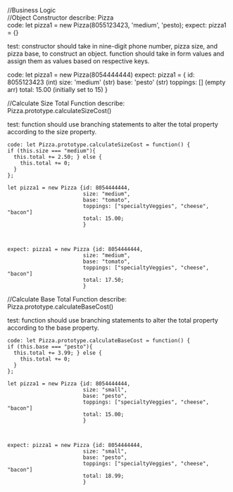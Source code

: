 //Business Logic  
  //Object Constructor 
  describe: Pizza  
  code: let pizza1 = new Pizza(8055123423, 'medium', 'pesto); 
  expect: pizza1 = {} 

  test: constructor should take in nine-digit phone number, pizza size, and pizza base, to construct an object. 
  function should take in form values and assign them as values based on respective keys. 

  code: let pizza1 = new Pizza(8054444444) 
  expect: 
  pizza1 = { 
    id: 8055123423 (int)
    size: 'medium' (str)
    base: 'pesto' (str)
    toppings: [] (empty arr)
    total: 15.00 (initially set to 15)
  }

  //Calculate Size Total Function
  describe: Pizza.prototype.calculateSizeCost()

  test: function should use branching statements to alter the total property according to the size property. 

    code: let Pizza.prototype.calculateSizeCost = function() {
    if (this.size === "medium"){
      this.total += 2.50; } else { 
        this.total += 0; 
      }
    };

    let pizza1 = new Pizza {id: 8054444444, 
                            size: "medium", 
                            base: "tomato", 
                            toppings: ["specialtyVeggies", "cheese", "bacon"]
                            total: 15.00; 
                            } 
    


    expect: pizza1 = new Pizza {id: 8054444444, 
                            size: "medium", 
                            base: "tomato", 
                            toppings: ["specialtyVeggies", "cheese", "bacon"]
                            total: 17.50; 
                            } 
                            
  //Calculate Base Total Function
  describe: Pizza.prototype.calculateBaseCost()

  test: function should use branching statements to alter the total property according to the base property. 

    code: let Pizza.prototype.calculateBaseCost = function() {
    if (this.base === "pesto"){
      this.total += 3.99; } else { 
        this.total += 0; 
      }
    };

    let pizza1 = new Pizza {id: 8054444444, 
                            size: "small", 
                            base: "pesto", 
                            toppings: ["specialtyVeggies", "cheese", "bacon"]
                            total: 15.00; 
                            } 
    

    
    expect: pizza1 = new Pizza {id: 8054444444, 
                            size: "small", 
                            base: "pesto", 
                            toppings: ["specialtyVeggies", "cheese", "bacon"]
                            total: 18.99; 
                            } 